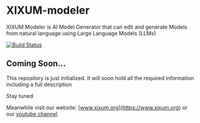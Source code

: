 # XIXUM-modeler
XIXUM Modeler is AI Model Generator that can edit and generate Models from natural language using Large Language Models (LLMs)

[![Build Status](https://github.com/XIXUM/XIXUM-modeler/workflows/Java%20CI%20with%20Maven/badge.svg)](https://github.com/XIXUM/XIXUM-modeler/actions)



## Coming Soon...
This repository is just initialized. It will soon hold all the required information including a full description

Stay tuned

Meanwhile visit our website: [www.xixum.org](https://www.xixum.org) or our [youtube channel](https://www.youtube.com/@xixum-org)
